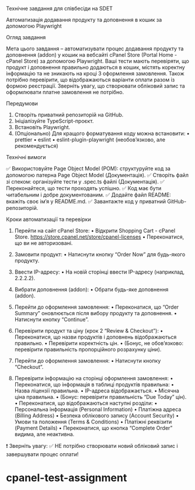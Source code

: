 Технічне завдання для співбесіди на SDET

Автоматизація додавання продукту та доповнення в кошик за допомогою Playwright

Огляд завдання

Мета цього завдання – автоматизувати процес додавання продукту та доповнення (addon) у кошик на вебсайті cPanel Store (Portal Home - cPanel Store) за допомогою Playwright. Ваші тести мають перевіряти, що продукт і доповнення правильно додаються в кошик, містять коректну інформацію та не зникають на кроці 3 оформлення замовлення. Також потрібно перевірити, що відображаються варіанти оплати разом із формою реєстрації.
Зверніть увагу, що створювати обліковий запис та оформлювати платне замовлення не потрібно.

Передумови

1. Створіть приватний репозиторій на GitHub.
2. Ініціалізуйте TypeScript-проєкт.
3. Встановіть Playwright.
4. (Опціонально) Для кращого форматування коду можна встановити:
   • prettier
   • eslint
   • eslint-plugin-playwright (необов’язково, але рекомендується)

Технічні вимоги

✅ Використовуйте Page Object Model (POM): структуруйте код за допомогою патерна Page Object Model (Документація).
✅ Створіть файл зі спеком: організуйте тести у .spec.ts файлі (Документація).
✅ Переконайтеся, що тести проходять успішно.
✅ Код має бути читабельним і добре документованим.
✅ Додайте файл README: вкажіть своє ім’я у README.md.
✅ Завантажте код у приватний GitHub-репозиторій.

Кроки автоматизації та перевірки

1. Перейти на сайт cPanel Store:
   • Відкрити Shopping Cart - cPanel Store. https://store.cpanel.net/store/cpanel-licenses
   • Переконатися, що ви не авторизовані.

2. Замовити продукт:
   • Натиснути кнопку “Order Now” для будь-якого продукту.

3. Ввести IP-адресу:
   • На новій сторінці ввести IP-адресу (наприклад, 2.2.2.2).

4. Вибрати доповнення (addon):
   • Обрати будь-яке доповнення (addon).

5. Перейти до оформлення замовлення:
   • Переконатися, що “Order Summary” оновлюється після вибору продукту та доповнення.
   • Натиснути кнопку “Continue”.

6. Перевірити продукт та ціну (крок 2 “Review & Checkout”):
   • Переконатися, що назви продуктів і доповнень відображаються правильно.
   • Перевірити коректність цін.
   • (Бонус, не обов’язково: перевірити правильність пропорційного розрахунку ціни).

7. Перейти до оформлення замовлення:
   • Натиснути кнопку “Checkout”.

8. Перевірити інформацію на сторінці оформлення замовлення:
   • Переконатися, що інформація в таблиці продуктів правильна:
   • Назва ліцензії правильна.
   • IP-адреса відображається.
   • Місячна ціна правильна.
   • (Бонус: перевірити правильність “Due Today” цін).
   • Переконатися, що відображаються наступні розділи:
   • Персональна інформація (Personal Information)
   • Платіжна адреса (Billing Address)
   • Безпека облікового запису (Account Security)
   • Умови та положення (Terms & Conditions)
   • Платіжні реквізити (Payment Details)
   • Переконатися, що кнопка “Complete Order” видима, але неактивна.

❗ Зверніть увагу:
✅ НЕ потрібно створювати новий обліковий запис і завершувати процес оплати!
# cpanel-test-assignment
